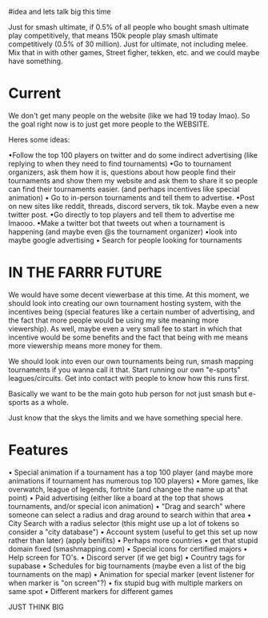 #idea and lets talk big this time

Just for smash ultimate, if 0.5% of all people who bought smash ultimate play competitively, that means 150k people
play smash ultimate competitively (0.5% of 30 million). Just for ultimate, not including melee.
Mix that in with other games, Street figher, tekken, etc. and we could maybe have something.


# Current
We don't get many people on the website (like we had 19 today lmao). So the goal right now is to just
get more people to the WEBSITE.

Heres some ideas:

•Follow the top 100 players on twitter and do some indirect advertising (like replying to when they need to find
tournaments)
•Go to tournament organizers, ask them how it is, questions about how people find their tournaments and show them my website and ask
them to share it so people can find their tournaments easier. (and perhaps incentives like special animation)
• Go to in-person tournaments and tell them to advertise.
•Post on new sites like reddit, threads, discord servers, tik tok. Maybe even a new twitter post.
•Go directly to top players and tell them to advertise me lmaooo.
•Make a twitter bot that tweets out when a tournament is happening (and maybe even @s the tournament organizer)
•look into maybe google advertising
• Search for people looking for tournaments


# IN THE FARRR FUTURE
We would have some decent viewerbase at this time. At this moment, we should look into creating our own tournament
hosting system, with the incentives being (special features like a certain number of advertising, and the fact
that more people would be using my site meaning more viewership). As well, maybe even a very small fee to start
in which that incentive would be some benefits and the fact that being with me means more viewership means more money for them.

We should look into even our own tournaments being run, smash mapping tournaments if you wanna call it that.
Start running our own "e-sports" leagues/circuits. Get into contact with people to know how this runs first.

Basically we want to be the main goto hub person for not just smash but e-sports as a whole.

Just know that the skys the limits and we have something special here.


# Features
• Special animation if a tournament has a top 100 player (and maybe more animations if tournament has numerous top
100 players)
• More games, like overwatch, league of legends, fortnite (and changee the name up at that point)
• Paid advertising (either like a board at the top that shows tournaments, and/or special icon animation)
• "Drag and search" where someone can select a radius and drag around to search within that area
• City Search with a radius selector (this might use up a lot of tokens so consider a "city database")
• Account system (useful to get this set up now rather than later) (apply benifits)
• Perhaps more countries
• get that stupid domain fixed (smashmapping.com)
• Special icons for certified majors
• Help screen for TO's.
• Discord server (if we get big)
• Country tags for supabase
• Schedules for big tournaments (maybe even a list of the big tournaments on the map)
• Animation for special marker (event listener for when marker is "on screen"?)
• fix stupid bug with multiple markers on same spot
• Different markers for different games

JUST THINK BIG

